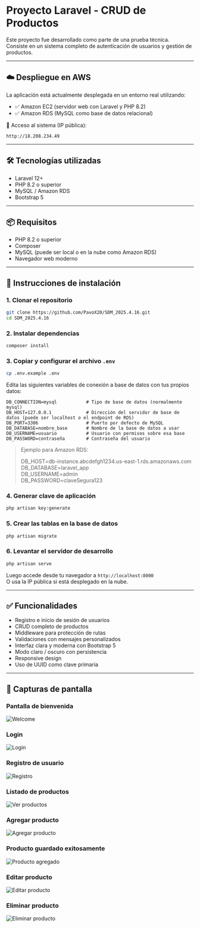 # Proyecto Laravel - CRUD de Productos

Este proyecto fue desarrollado como parte de una prueba técnica.  
Consiste en un sistema completo de autenticación de usuarios y gestión de productos.

---

## ☁️ Despliegue en AWS

La aplicación está actualmente desplegada en un entorno real utilizando:

- ✅ Amazon EC2 (servidor web con Laravel y PHP 8.2)
- ✅ Amazon RDS (MySQL como base de datos relacional)

🔗 Acceso al sistema (IP pública):

```
http://18.208.234.49
```

---

## 🛠 Tecnologías utilizadas

- Laravel 12+
- PHP 8.2 o superior
- MySQL / Amazon RDS
- Bootstrap 5

---

## 📦 Requisitos

- PHP 8.2 o superior
- Composer
- MySQL (puede ser local o en la nube como Amazon RDS)
- Navegador web moderno

---

## 🚀 Instrucciones de instalación

### 1. Clonar el repositorio

```bash
git clone https://github.com/PavoX20/SDM_2025.4.16.git
cd SDM_2025.4.16
```

### 2. Instalar dependencias

```bash
composer install
```

### 3. Copiar y configurar el archivo `.env`

```bash
cp .env.example .env
```

Edita las siguientes variables de conexión a base de datos con tus propios datos:

```env
DB_CONNECTION=mysql           # Tipo de base de datos (normalmente mysql)
DB_HOST=127.0.0.1             # Dirección del servidor de base de datos (puede ser localhost o el endpoint de RDS)
DB_PORT=3306                  # Puerto por defecto de MySQL
DB_DATABASE=nombre_base       # Nombre de la base de datos a usar
DB_USERNAME=usuario           # Usuario con permisos sobre esa base
DB_PASSWORD=contraseña        # Contraseña del usuario
```

> Ejemplo para Amazon RDS:
>
> DB_HOST=db-instance.abcdefgh1234.us-east-1.rds.amazonaws.com  
> DB_DATABASE=laravel_app  
> DB_USERNAME=admin  
> DB_PASSWORD=claveSegura123

### 4. Generar clave de aplicación

```bash
php artisan key:generate
```

### 5. Crear las tablas en la base de datos

```bash
php artisan migrate
```

### 6. Levantar el servidor de desarrollo

```bash
php artisan serve
```

Luego accede desde tu navegador a `http://localhost:8000`  
O usa la IP pública si está desplegado en la nube.

---

## ✅ Funcionalidades

- Registro e inicio de sesión de usuarios
- CRUD completo de productos
- Middleware para protección de rutas
- Validaciones con mensajes personalizados
- Interfaz clara y moderna con Bootstrap 5
- Modo claro / oscuro con persistencia
- Responsive design
- Uso de UUID como clave primaria

---

## 📸 Capturas de pantalla

### Pantalla de bienvenida
![Welcome](Images/Welcome.png)

### Login
![Login](Images/Login.png)

### Registro de usuario
![Registro](Images/create_user.png)

### Listado de productos
![Ver productos](Images/view_products.png)

### Agregar producto
![Agregar producto](Images/add_products.png)

### Producto guardado exitosamente
![Producto agregado](Images/product_added.png)

### Editar producto
![Editar producto](Images/edit_product.png)

### Eliminar producto
![Eliminar producto](Images/delete_product.png)
